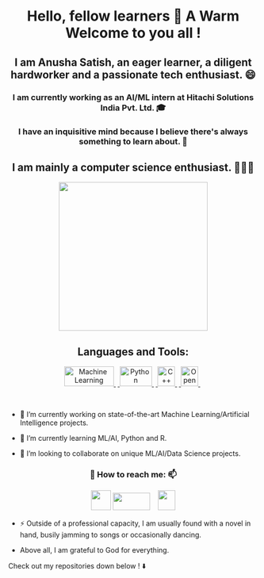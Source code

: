 ### <h1 align="center"> Hello, fellow learners 👋 A Warm Welcome to you all ! </h1>

 <h2 align="center"> I am Anusha Satish, an eager learner, a diligent hardworker and a passionate tech enthusiast. 😄 </h2>

<h3 align="center"> I am currently working as an AI/ML intern at Hitachi Solutions India Pvt. Ltd. 🎓 </h4>

<h3 align="center"> I have an inquisitive mind because I believe there's always something to learn about. 🤔 </h5>

<h2 align="center"> I am mainly a computer science enthusiast. 👩🏻‍💻 </h2>

<p align="center">  <img src="https://megalive.com.my/wp-content/uploads/2020/08/sunglasses.jpg"  width="300" align="center"> </p>
<h2 align="center"> Languages and Tools: </h2>
  <p align="center"><a href="https://en.wikipedia.org/wiki/Machine_learning" target="_blank"> <img src="https://florencefennel.co.in/image/cache/catalog/florencefennel/Machine--Learning-1000x1000.jpg" alt="Machine Learning"  width="100" height="40"/> </a>&nbsp;<a href="https://en.wikipedia.org/wiki/Python_(programming_language)" target="_blank"> <img src="https://www.python.org/static/community_logos/python-logo-master-v3-TM.png" alt="Python" width="65" height="40"/> </a>&nbsp;<a href="https://en.wikipedia.org/wiki/C%2B%2B" target="_blank"> <img src="https://upload.wikimedia.org/wikipedia/commons/thumb/1/18/ISO_C%2B%2B_Logo.svg/120px-ISO_C%2B%2B_Logo.svg.png" alt="C++" width="35" height="40"/> </a>&nbsp;<a href="https://en.wikipedia.org/wiki/OpenCV" target="_blank"> <img src="https://upload.wikimedia.org/wikipedia/commons/3/32/OpenCV_Logo_with_text_svg_version.svg" alt="OpenCV" width="35" height="40"/> </a>&nbsp;</p>

<br>

- 🔭 I’m currently working on state-of-the-art Machine Learning/Artificial Intelligence projects.

- 🌱 I’m currently learning ML/AI, Python and R.

- 👯 I’m looking to collaborate on unique ML/AI/Data Science projects.

<h3 align="center">💬 How to reach me: 📫</h3>
  <p align="center">
  <a href="https://www.linkedin.com/in/anusha7satish/" target="blank"><img src="https://content.linkedin.com/content/dam/me/business/en-us/amp/brand-site/v2/bg/LI-Bug.svg.original.svg" height="40" width="40" /></a>&nbsp;<a href="https://www.quora.com/profile/Anusha-Satish-12" target="blank"><img  src="https://upload.wikimedia.org/wikipedia/commons/9/91/Quora_logo_2015.svg" height="35" width="75" /></a>&nbsp; &nbsp; <a href="https://www.anusha7satish.medium.com"><img src ="https://upload.wikimedia.org/wikipedia/commons/e/ec/Medium_logo_Monogram.svg" height="40" width="35"  /></a> </p>

- ⚡ Outside of a professional capacity, I am usually found with a novel in hand, busily jamming to songs or occasionally dancing. 

- Above all, I am grateful to God for everything.

Check out my repositories down below ! ⬇️
